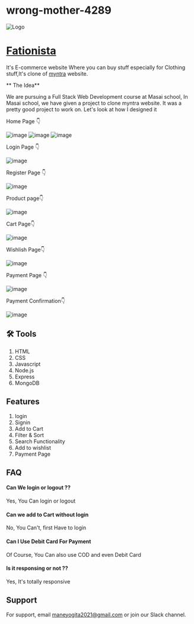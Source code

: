 # wrong-mother-4289

![Logo](./frontend/images/Screenshot%202023-05-04%20191954.png)

# [Fationista]()

It's E-commerce website Where you can buy stuff
especially for Clothing stuff,It's clone of [myntra](https://www.myntra.com/?utm_source=dms_google&utm_medium=searchbrand_cpc&utm_campaign=dms_google_searchbrand_cpc_Search_Brand_Myntra_Brand_India_BM_TROAS_SOK&gclid=Cj0KCQjw9deiBhC1ARIsAHLjR2Ae40HF_2DoPBpsimPxx79jWjTn0H12H7yDLg0517svWESw5II7hi8aAhfuEALw_wcB) website.

** The Idea**

We are pursuing a Full Stack Web Development course at Masai school, In Masai school, we have given a project to clone myntra website. It was a pretty good project to work on. Let's look at how I designed it

Home Page 👇

![image](./frontend/images/homepage1.png)
![image](./frontend/images/homepage2.png)
![image](./frontend/images/homepage3.png)

Login Page 👇

![image](./frontend/images/loginpage.png)

Register Page 👇

![image](./frontend/images/register.png)

Product page👇

![image](./frontend/images/productpage.png)

Cart Page👇

![image](./frontend/images/cart.png)

Wishlish Page👇

![image](./frontend/images/wishlist.png)

Payment Page 👇

![image](./frontend/images/pay.png)

Payment Confirmation👇

![image](./frontend/images/paymentcon.png)

## 🛠 Tools

1. HTML
2. CSS
3. Javascript
4. Node.js
5. Express
6. MongoDB

## Features

1. login
2. Signin
3. Add to Cart
4. Filter & Sort
5. Search Functionality
6. Add to wishlist
7. Payment Page

## FAQ

#### Can We login or logout ??

Yes, You Can login or logout

#### Can we add to Cart without login

No, You Can't, first Have to login

#### Can I Use Debit Card For Payment

Of Course, You Can also use COD and even Debit Card

#### Is it responsing or not ??

Yes, It's totally responsive

## Support

For support, email maneyogita2021@gmail.com or join our Slack channel.
